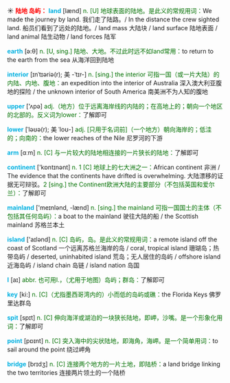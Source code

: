 ☀ <font color="red">**陆地 岛屿：**</font>
<font color="sky blue">**land**</font> [lænd] 
<font color="rgb(227, 108, 9)">n. [U] 地球表面的陆地。是此义的常规用词：</font>We made the journey by land. 我们走了陆路。/ In the distance the crew sighted land. 船员们看到了远处的陆地。/ land mass 大陆块 / land surface 陆地表面 / land animal 陆生动物 / land forces 陆军

<font color="sky blue">**earth**</font> [ə:θ] 
<font color="rgb(227, 108, 9)">n. [U, sing.] 陆地、大地。不过此时远不如land常用：</font>to return to the earth from the sea 从海洋回到陆地
           
<font color="sky blue">**interior**</font> [ɪnˈtɪəriə(r); 美 -ˈtɪr-]
<font color="rgb(227, 108, 9)">n. [sing.] the interior 可指一国（或一片大陆）的内陆、内地、腹地：</font>an expedition into the interior of Australia 深入澳大利亚腹地的探险 / the unknown interior of South America 南美洲不为人知的腹地

<font color="sky blue">**upper**</font> ['ʌpə] 
<font color="rgb(227, 108, 9)">adj.（地方）位于远离海岸线的内陆的；在高地上的；朝向一个地区的北部的。反义词为lower：</font>了解即可
           
<font color="sky blue">**lower**</font> [ˈləʊə(r); 美 ˈloʊ-]
<font color="rgb(227, 108, 9)">adj. [只用于名词前]（一个地方）朝向海岸的；低洼的；向南的：</font>the lower reaches of the Nile 尼罗河的下游

<font color="sky blue">**arm**</font> [ɑːm] 
<font color="rgb(227, 108, 9)">n. [C] 与一片较大的陆地相连接的一片狭长的陆地：</font>了解即可

<font color="sky blue">**continent**</font> ['kɒntɪnənt] 
<font color="rgb(227, 108, 9)">n. 1 [C] 地球上的七大洲之一：</font>African continent 非洲 / The evidence that the continents have drifted is overwhelming. 大陆漂移的证据无可辩驳。<font color="rgb(227, 108, 9)">2 [sing.] the Continent欧洲大陆的主要部分（不包括英国和爱尔兰）：</font>了解即可

<font color="sky blue">**mainland**</font> ['meɪnlənd, -lænd] 
<font color="rgb(227, 108, 9)">n. [sing.] the mainland 可指一国国土的主体（不包括其任何岛屿）：</font>a boat to the mainland 驶往大陆的船 / the Scottish mainland 苏格兰本土

<font color="sky blue">**island**</font> ['aɪlənd] 
<font color="rgb(227, 108, 9)">n. [C] 岛屿，岛。是此义的常规用词：</font>a remote island off the coast of Scotland 一个远离苏格兰海岸的岛 / coral, tropical island 珊瑚岛；热带岛屿 / deserted, uninhabited island 荒岛；无人居住的岛屿 / offshore island 近海岛屿 / island chain 岛链 / island nation 岛国

<font color="sky blue">**I**</font> [aɪ] 
<font color="rgb(227, 108, 9)">abbr. 也可用I.，（尤用于地图）岛屿；群岛：</font>了解即可

<font color="sky blue">**key**</font> [ki:] 
<font color="rgb(227, 108, 9)">n. [C]（尤指墨西哥湾内的）小而低的岛屿或礁：</font>the Florida Keys 佛罗里达群岛

<font color="sky blue">**spit**</font> [spɪt] 
<font color="rgb(227, 108, 9)">n. [C] 伸向海洋或湖泊的一块狭长陆地，即岬，沙嘴。是一个形象化用词：</font>了解即可

<font color="sky blue">**point**</font> [pɒɪnt] 
<font color="rgb(227, 108, 9)">n. [C] 突入海中的尖状陆地，即海角，海岬。是一个简单用词：</font>to sail around the point 绕过岬角

<font color="sky blue">**bridge**</font> [brɪdӡ] 
<font color="rgb(227, 108, 9)">n. [C] 连接两个地方的一片土地，即陆桥：</font>a land bridge linking the two territories 连接两片领土的一个陆桥
